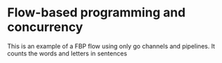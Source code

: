 Flow-based programming and concurrency
===

This is an example of a FBP flow using only go channels and pipelines. It counts the words and letters in sentences
